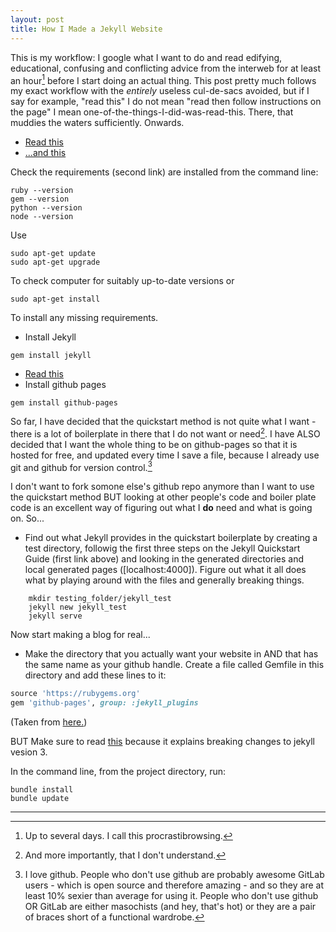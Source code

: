 ```yaml
---
layout: post 
title: How I Made a Jekyll Website 
---
```


This is my workflow: I google what I want to do and read edifying, educational, confusing and conflicting advice from the interweb for at least an hour[^hour] before I start doing an actual thing. This post pretty much follows my exact workflow with the *entirely* useless cul-de-sacs avoided, but if I say for example, "read this" I do not mean "read then follow instructions on the page" I mean one-of-the-things-I-did-was-read-this. There, that muddies the waters sufficiently. Onwards.

- [Read this](https://jekyllrb.com/docs/quickstart/)
- [...and this](https://jekyllrb.com/docs/installation/)

Check the requirements (second link) are installed from the command line:


```
ruby --version
gem --version
python --version
node --version
```

Use 

```
sudo apt-get update
sudo apt-get upgrade
```

To check computer for suitably up-to-date versions or

```
sudo apt-get install
```
To install any missing requirements.

- Install Jekyll

```
gem install jekyll
```

- [Read this](https://www.smashingmagazine.com/2014/08/build-blog-jekyll-github-pages/)
- Install github pages
```
gem install github-pages
```

So far, I have decided that the quickstart method is not quite what I want - there is a lot of boilerplate in there that I do not want or need[^understand]. I have ALSO decided that I want the whole thing to be on github-pages so that it is hosted for free, and updated every time I save a file, because I already use git and github for version control.[^git]

I don't want to fork somone else's github repo anymore than I want to use the quickstart method BUT looking at other people's code and boiler plate code is an excellent way of figuring out what I **do** need and what is going on. So...

- Find out what Jekyll provides in the quickstart boilerplate by creating a test directory, followig the first three steps on the Jekyll Quickstart Guide (first link above) and looking in the generated directories and local generated pages ([localhost:4000]). Figure out what it all does what by playing around with the files and generally breaking things.

```
    mkdir testing_folder/jekyll_test
    jekyll new jekyll_test
    jekyll serve
```

Now start making a blog for real...

- Make the directory that you actually want your website in AND that has the same name as your github handle.
Create a file called Gemfile in this directory and add these lines to it:

```ruby
source 'https://rubygems.org'
gem 'github-pages', group: :jekyll_plugins
```

(Taken from [here.](https://help.github.com/articles/setting-up-your-github-pages-site-locally-with-jekyll/))

BUT Make sure to read [this](https://github.com/blog/2100-github-pages-jekyll-3) because it explains breaking changes to jekyll vesion 3.

In the command line, from the project directory, run:
```
bundle install
bundle update
```


___
[^hour]: Up to several days. I call this procrastibrowsing.

[^understand]: And more importantly, that I don't understand.

[^git]: I love github. People who don't use github are probably awesome GitLab users \- which is open source and therefore amazing \- and so they are at least 10% sexier than average for using it. People who don't use github OR GitLab are either masochists (and hey, that's hot) or they are a pair of braces short of a functional wardrobe.


